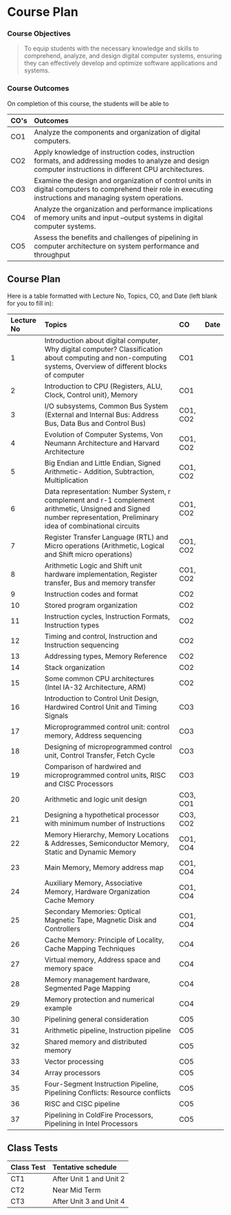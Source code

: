 # Course Plan

### Course Objectives

> To equip students with the necessary knowledge and skills to comprehend, analyze, and design digital computer systems, ensuring they can effectively develop and optimize software applications and systems.


### Course Outcomes

On completion of this course, the students will be able to

|CO's| Outcomes |
|:---|:---|
|CO1| Analyze the components and organization of digital computers.
|CO2| Apply knowledge of instruction codes, instruction formats, and addressing modes to analyze and design computer instructions in different CPU architectures.|
|CO3| Examine the design and organization of control units in digital computers to comprehend their role in executing instructions and managing system operations.|
|CO4| Analyze the organization and performance implications of memory units and input –output systems in digital computer systems.|
|CO5| Assess the benefits and challenges of pipelining in computer architecture on system performance and throughput|


## Course Plan

Here is a table formatted with Lecture No, Topics, CO, and Date (left blank for you to fill in):  

| Lecture No | Topics | CO | Date |
|:---|:---|:---|:---|
| 1 | Introduction about digital computer, Why digital computer? Classification about computing and non-computing systems, Overview of different blocks of computer | CO1 | |
| 2 | Introduction to CPU (Registers, ALU, Clock, Control unit), Memory | CO1 | |
| 3 | I/O subsystems, Common Bus System (External and Internal Bus: Address Bus, Data Bus and Control Bus) | CO1, CO2 | |
| 4 | Evolution of Computer Systems, Von Neumann Architecture and Harvard Architecture | CO1, CO2 | |
| 5 | Big Endian and Little Endian, Signed Arithmetic- Addition, Subtraction, Multiplication | CO1, CO2 | |
| 6 | Data representation: Number System, r complement and r-1 complement arithmetic, Unsigned and Signed number representation, Preliminary idea of combinational circuits | CO1, CO2 | |
| 7 | Register Transfer Language (RTL) and Micro operations (Arithmetic, Logical and Shift micro operations) | CO1, CO2 | |
| 8 | Arithmetic Logic and Shift unit hardware implementation, Register transfer, Bus and memory transfer | CO1, CO2 | |
| 9 | Instruction codes and format | CO2 | |
| 10 | Stored program organization | CO2 | |
| 11 | Instruction cycles, Instruction Formats, Instruction types | CO2 | |
| 12 | Timing and control, Instruction and Instruction sequencing | CO2 | |
| 13 | Addressing types, Memory Reference | CO2 | |
| 14 | Stack organization | CO2 | |
| 15 | Some common CPU architectures (Intel IA-32 Architecture, ARM) | CO2 | |
| 16 | Introduction to Control Unit Design, Hardwired Control Unit and Timing Signals | CO3 | |
| 17 | Microprogrammed control unit: control memory, Address sequencing | CO3 | |
| 18 | Designing of microprogrammed control unit, Control Transfer, Fetch Cycle | CO3 | |
| 19 | Comparison of hardwired and microprogrammed control units, RISC and CISC Processors | CO3 | |
| 20 | Arithmetic and logic unit design | CO3, CO1 | |
| 21 | Designing a hypothetical processor with minimum number of Instructions | CO3, CO2 | |
| 22 | Memory Hierarchy, Memory Locations & Addresses, Semiconductor Memory, Static and Dynamic Memory | CO1, CO4 | |
| 23 | Main Memory, Memory address map | CO1, CO4 | |
| 24 | Auxiliary Memory, Associative Memory, Hardware Organization Cache Memory | CO1, CO4 | |
| 25 | Secondary Memories: Optical Magnetic Tape, Magnetic Disk and Controllers | CO1, CO4 | |
| 26 | Cache Memory: Principle of Locality, Cache Mapping Techniques | CO4 | |
| 27 | Virtual memory, Address space and memory space | CO4 | |
| 28 | Memory management hardware, Segmented Page Mapping | CO4 | |
| 29 | Memory protection and numerical example | CO4 | |
| 30 | Pipelining general consideration | CO5 | |
| 31 | Arithmetic pipeline, Instruction pipeline | CO5 | |
| 32 | Shared memory and distributed memory | CO5 | |
| 33 | Vector processing | CO5 | |
| 34 | Array processors | CO5 | |
| 35 | Four-Segment Instruction Pipeline, Pipelining Conflicts: Resource conflicts | CO5 | |
| 36 | RISC and CISC pipeline | CO5 | |
| 37 | Pipelining in ColdFire Processors, Pipelining in Intel Processors | CO5 | |


##  Class Tests


 
| Class Test | Tentative schedule |
|:---|:---|
| CT1 | After Unit 1 and Unit 2   |
| CT2 | Near Mid Term |   
| CT3 | After Unit 3 and Unit 4|

